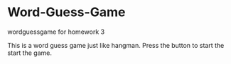 # Word-Guess-Game
wordguessgame for homework 3

This is a word guess game just like hangman. Press the button to start the start the game.
